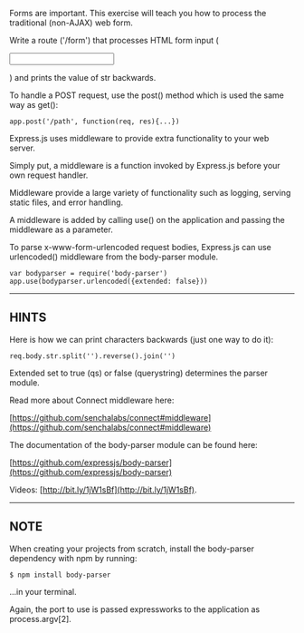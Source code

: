 
Forms are important. This exercise will teach you how to process the traditional (non-AJAX) web form.

Write a route ('/form') that processes HTML form input
(<form><input name="str"/></form>) and prints the value of str backwards.

To handle a POST request, use the post() method which is used the same way as get():

    app.post('/path', function(req, res){...})

Express.js uses middleware to provide extra functionality to your web server.

Simply put, a middleware is a function invoked by Express.js before your own
request handler.

Middleware provide a large variety of functionality such as logging, serving
static files, and error handling.

A middleware is added by calling use() on the application and passing the
middleware as a parameter.

To parse x-www-form-urlencoded request bodies, Express.js can use urlencoded()
middleware from the body-parser module.

    var bodyparser = require('body-parser')
    app.use(bodyparser.urlencoded({extended: false}))

-------------------------------------------------------------------------------

## HINTS

Here is how we can print characters backwards (just one way to do it):

    req.body.str.split('').reverse().join('')

Extended set to true (qs) or false (querystring) determines the parser module.

Read more about Connect middleware here:

  [https://github.com/senchalabs/connect#middleware](https://github.com/senchalabs/connect#middleware)

The documentation of the body-parser module can be found here:

  [https://github.com/expressjs/body-parser](https://github.com/expressjs/body-parser)

Videos: [http://bit.ly/1jW1sBf](http://bit.ly/1jW1sBf).

-------------------------------------------------------------------------------

## NOTE

When creating your projects from scratch, install the body-parser dependency
with npm by running:

    $ npm install body-parser

…in your terminal.

Again, the port to use is passed expressworks to the application as process.argv[2].


